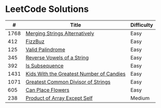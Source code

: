 # LeetCode Solutions

|  #  |  Title  |  Difficulty  |
|------|---------|-----------------|
|  1768 |  [Merging Strings Alternatively](https://leetcode.com/problems/merge-strings-alternately/) |  Easy  |
|  412  |  [FizzBuz](https://leetcode.com/problems/fizz-buzz/description/)  |  Easy  |
|  125  |  [Valid Palindrome](https://leetcode.com/problems/valid-palindrome/description/) |   Easy    |
|  345  |  [Reverse Vowels of a String](https://leetcode.com/problems/reverse-vowels-of-a-string/description/)    |   Easy    |
|  392  |  [Is Subsequence](https://leetcode.com/problems/is-subsequence/description/)    |    Easy    |
|   1431   | [Kids With the Greatest Number of Candies](https://leetcode.com/problems/kids-with-the-greatest-number-of-candies/description/)    |   Easy    |
|  1071  | [Greatest Common Divisor of Strings](https://leetcode.com/problems/greatest-common-divisor-of-strings/description/)  | Easy   |
|   605 |   [Can Place Flowers](https://leetcode.com/problems/can-place-flowers/description/)   |   Easy    |
|   238 |   [Product of Array Except Self](https://leetcode.com/problems/product-of-array-except-self/description/)  |   Medium  |
